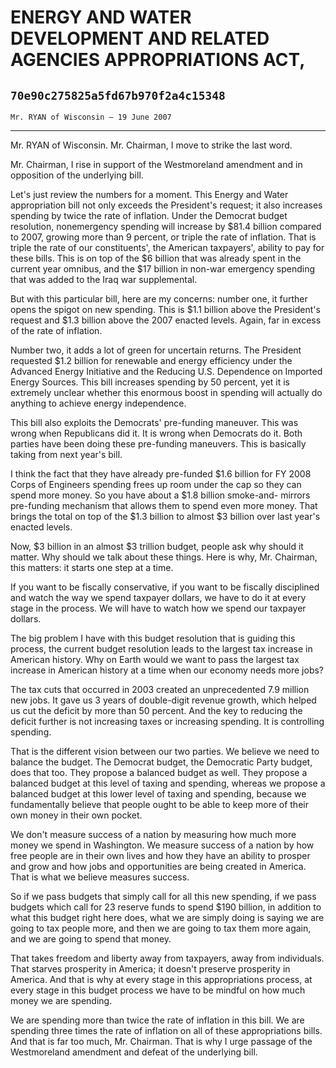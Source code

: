 # ENERGY AND WATER DEVELOPMENT AND RELATED AGENCIES APPROPRIATIONS ACT,
## `70e90c275825a5fd67b970f2a4c15348`
`Mr. RYAN of Wisconsin — 19 June 2007`

---


Mr. RYAN of Wisconsin. Mr. Chairman, I move to strike the last word.

Mr. Chairman, I rise in support of the Westmoreland amendment and in 
opposition of the underlying bill.

Let's just review the numbers for a moment. This Energy and Water 
appropriation bill not only exceeds the President's request; it also 
increases spending by twice the rate of inflation. Under the Democrat 
budget resolution, nonemergency spending will increase by $81.4 billion 
compared to 2007, growing more than 9 percent, or triple the rate of 
inflation. That is triple the rate of our constituents', the American 
taxpayers', ability to pay for these bills. This is on top of the $6 
billion that was already spent in the current year omnibus, and the $17 
billion in non-war emergency spending that was added to the Iraq war 
supplemental.

But with this particular bill, here are my concerns: number one, it 
further opens the spigot on new spending. This is $1.1 billion above 
the President's request and $1.3 billion above the 2007 enacted levels. 
Again, far in excess of the rate of inflation.

Number two, it adds a lot of green for uncertain returns. The 
President requested $1.2 billion for renewable and energy efficiency 
under the Advanced Energy Initiative and the Reducing U.S. Dependence 
on Imported Energy Sources. This bill increases spending by 50 percent, 
yet it is extremely unclear whether this enormous boost in spending 
will actually do anything to achieve energy independence.

This bill also exploits the Democrats' pre-funding maneuver. This was 
wrong when Republicans did it. It is wrong when Democrats do it. Both 
parties have been doing these pre-funding maneuvers. This is basically 
taking from next year's bill.

I think the fact that they have already pre-funded $1.6 billion for 
FY 2008 Corps of Engineers spending frees up room under the cap so they 
can spend more money. So you have about a $1.8 billion smoke-and-
mirrors pre-funding mechanism that allows them to spend even more 
money. That brings the total on top of the $1.3 billion to almost $3 
billion over last year's enacted levels.

Now, $3 billion in an almost $3 trillion budget, people ask why 
should it matter. Why should we talk about these things. Here is why, 
Mr. Chairman, this matters: it starts one step at a time.

If you want to be fiscally conservative, if you want to be fiscally 
disciplined and watch the way we spend taxpayer dollars, we have to do 
it at every stage in the process. We will have to watch how we spend 
our taxpayer dollars.

The big problem I have with this budget resolution that is guiding 
this process, the current budget resolution leads to the largest tax 
increase in American history. Why on Earth would we want to pass the 
largest tax increase in American history at a time when our economy 
needs more jobs?

The tax cuts that occurred in 2003 created an unprecedented 7.9 
million new jobs. It gave us 3 years of double-digit revenue growth, 
which helped us cut the deficit by more than 50 percent. And the key to 
reducing the deficit further is not increasing taxes or increasing 
spending. It is controlling spending.

That is the different vision between our two parties. We believe we 
need to balance the budget. The Democrat budget, the Democratic Party 
budget, does that too. They propose a balanced budget as well. They 
propose a balanced budget at this level of taxing and spending, whereas 
we propose a balanced budget at this lower level of taxing and 
spending, because we fundamentally believe that people ought to be able 
to keep more of their own money in their own pocket.

We don't measure success of a nation by measuring how much more money 
we spend in Washington. We measure success of a nation by how free 
people are in their own lives and how they have an ability to prosper 
and grow and how jobs and opportunities are being created in America. 
That is what we believe measures success.

So if we pass budgets that simply call for all this new spending, if 
we pass budgets which call for 23 reserve funds to spend $190 billion, 
in addition to what this budget right here does, what we are simply 
doing is saying we are going to tax people more, and then we are going 
to tax them more again, and we are going to spend that money.

That takes freedom and liberty away from taxpayers, away from 
individuals. That starves prosperity in America; it doesn't preserve 
prosperity in America. And that is why at every stage in this 
appropriations process, at every stage in this budget process we have 
to be mindful on how much money we are spending.

We are spending more than twice the rate of inflation in this bill. 
We are spending three times the rate of inflation on all of these 
appropriations bills. And that is far too much, Mr. Chairman. That is 
why I urge passage of the Westmoreland amendment and defeat of the 
underlying bill.
